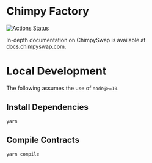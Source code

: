 # Chimpy Factory

[![Actions Status](https://github.com/chimpyswap/chimpy-swap-core/workflows/CI/badge.svg)](https://github.com/chimpyswap/chimpy-swap-core/actions)

In-depth documentation on ChimpySwap is available at [docs.chimpyswap.com](https://docs.chimpyswap.com/).

# Local Development

The following assumes the use of `node@>=10`.

## Install Dependencies

`yarn`

## Compile Contracts

`yarn compile`